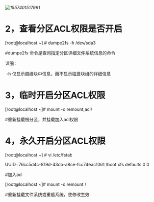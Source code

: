 *![1557401517991](C:\Users\laiyuer\AppData\Roaming\Typora\typora-user-images\1557401517991.png)*

# 2，查看分区ACL权限是否开启

[root@localhost ~] # dumpe2fs -h /dev/sda3

#dumpe2fs 命令是查询指定分区详细文件系统信息的命令

详细：

​        -h     仅显示超级块中信息，而不显示磁盘块组的详细信息

# 3，临时开启分区ACL权限

[root@localhost ~]# mount -o remount,acl/

#重新挂载根分区，并挂载加入acl权限

# 4，永久开启分区ACL权限

[root@localhost ~] # vi /etc/fstab

UUID=76cc5d4c-819d-43cb-a8ce-fcc74eac1061 /boot                   xfs     defaults
0 0

#加入acl

[root@localhost ~]# mount -o remount /

#重新挂载文件系统或重启系统，使修改生效